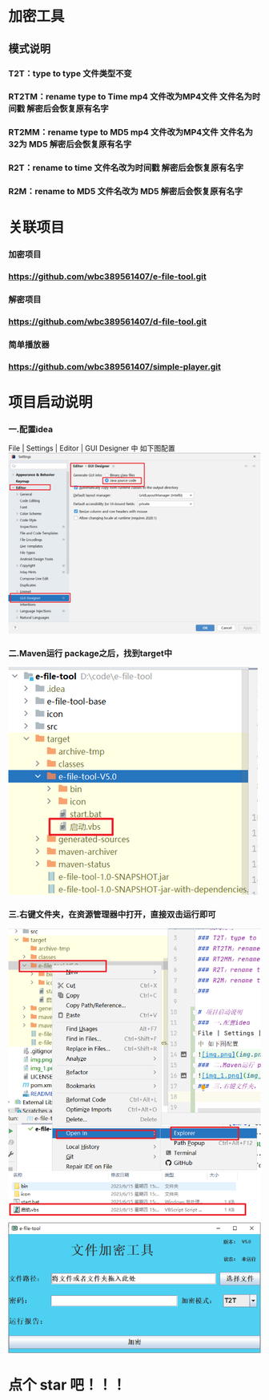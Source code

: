 # 加密工具 
## 模式说明
### T2T：type to type 文件类型不变
### RT2TM：rename type to Time mp4 文件改为MP4文件 文件名为时间戳 解密后会恢复原有名字
### RT2MM：rename type to MD5 mp4 文件改为MP4文件 文件名为 32为 MD5 解密后会恢复原有名字
### R2T：rename to time 文件名改为时间戳  解密后会恢复原有名字 
### R2M：rename to MD5  文件名改为 MD5 解密后会恢复原有名字
### 

# 关联项目
### 加密项目
### https://github.com/wbc389561407/e-file-tool.git

### 解密项目
### https://github.com/wbc389561407/d-file-tool.git

### 简单播放器
### https://github.com/wbc389561407/simple-player.git


# 项目启动说明
### 一.配置idea
File | Settings | Editor | GUI Designer
中 如下图配置
![img.png](img.png)
### 二.Maven运行 package之后，找到target中
![img_1.png](img_1.png)
### 三.右键文件夹，在资源管理器中打开，直接双击运行即可
![img_2.png](img_2.png)
![img_3.png](img_3.png)
![img_4.png](img_4.png)
# 点个 star 吧！！！

